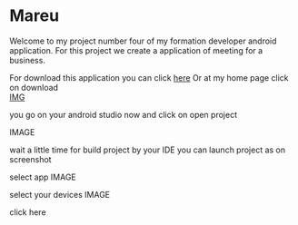 # Mareu

Welcome to my project number four of my formation developer android application.
For this project we create a application of meeting for a business.

For download this application you can click [here](https://desktop.github.com/)
Or at my home page click on  download  
[IMG](https://i.postimg.cc/Y9GTf0qq/readme-img-1.jpg)

you go on your android studio now and click on open project 

IMAGE

wait a little time for build project by your IDE 
you can launch project as on screenshot 

select app IMAGE

select your devices IMAGE

click here 

